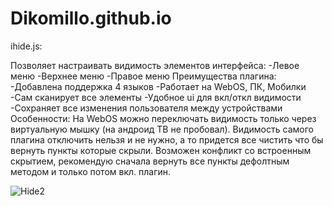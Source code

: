 # Dikomillo.github.io



ihide.js: 

Позволяет настраивать видимость элементов интерфейса:
  -Левое меню
  -Верхнее меню
  -Правое меню
 Преимущества плагина:
-Добавлена поддержка 4 языков
-Работает на WebOS, ПК, Мобилки
-Сам сканирует все элементы
-Удобное ui для вкл/откл видимости
-Сохраняет все изменения пользователя  между устройствами 
Особенности:
На WebOS можно переключать видимость только через виртуальную мышку (на андроид ТВ не пробовал).
Видимость самого плагина отключить нельзя и не нужно, а то придется все чистить что бы вернуть пункты которые скрыли.
Возможен конфликт со встроенным скрытием, рекомендую сначала вернуть все пункты дефолтным методом и только потом вкл. плагин.

![Hide2](https://github.com/user-attachments/assets/079d2c01-d1b2-428a-a291-386ae9ed118d)
